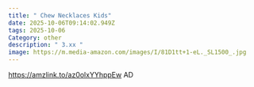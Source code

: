 ```yaml
---
title: " Chew Necklaces Kids"
date: 2025-10-06T09:14:02.949Z
tags: 2025-10-06
Category: other
description: " 3.xx "
image: https://m.media-amazon.com/images/I/81D1tt+1-eL._SL1500_.jpg
---
```

https://amzlink.to/az0olxYYhppEw
AD